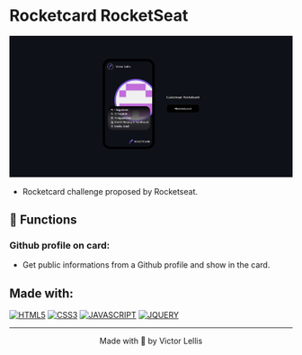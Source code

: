 # Rocketcard RocketSeat

<img src="assets/desktop.jpg" alt="Rocketcard - Desktop">

- Rocketcard challenge proposed by Rocketseat.

## 🔧 Functions

### Github profile on card:
- Get public informations from a Github profile and show in the card.

## Made with:
[![HTML5](https://img.shields.io/badge/HTML5-E34F26?style=for-the-badge&logo=html5&logoColor=white)](https://developer.mozilla.org/pt-BR/docs/Web/HTML)
[![CSS3](https://img.shields.io/badge/CSS3-1572B6?style=for-the-badge&logo=css3&logoColor=white)](https://developer.mozilla.org/pt-BR/docs/Web/CSS)
[![JAVASCRIPT](https://img.shields.io/badge/JavaScript-F7DF1E?style=for-the-badge&logo=javascript&logoColor=black)](https://developer.mozilla.org/pt-BR/docs/Web/JavaScript)
[![JQUERY](https://img.shields.io/badge/JQuery-78CFF5?style=for-the-badge&logo=jquery&logoColor=black)](https://jquery.com/)

---

<p align="center">Made with 💜 by Victor Lellis</p>